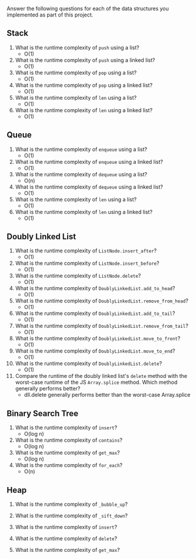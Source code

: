 Answer the following questions for each of the data structures you implemented as part of this project.

## Stack

1. What is the runtime complexity of `push` using a list?
    -   O(1)
2. What is the runtime complexity of `push` using a linked list?
    -   O(1)
3. What is the runtime complexity of `pop` using a list?
    -   O(1)
4. What is the runtime complexity of `pop` using a linked list?
    -   O(1)
5. What is the runtime complexity of `len` using a list?
    -   O(1)
6. What is the runtime complexity of `len` using a linked list?
    -   O(1)

## Queue

1. What is the runtime complexity of `enqueue` using a list?
    -   O(1)
2. What is the runtime complexity of `enqueue` using a linked list?
    -   O(1)
3. What is the runtime complexity of `dequeue` using a list?
    -   O(n)
4. What is the runtime complexity of `dequeue` using a linked list?
    -   O(1)
5. What is the runtime complexity of `len` using a list?
    -   O(1)
6. What is the runtime complexity of `len` using a linked list?
    -   O(1)

## Doubly Linked List

1. What is the runtime complexity of `ListNode.insert_after`?
    -   O(1)
2. What is the runtime complexity of `ListNode.insert_before`?
    -   O(1)
3. What is the runtime complexity of `ListNode.delete`?
    -   O(1)
4. What is the runtime complexity of `DoublyLinkedList.add_to_head`?
    -   O(1)
5. What is the runtime complexity of `DoublyLinkedList.remove_from_head`?
    -   O(1)
6. What is the runtime complexity of `DoublyLinkedList.add_to_tail`?
    -   O(1)
7. What is the runtime complexity of `DoublyLinkedList.remove_from_tail`?
    -   O(1)
8. What is the runtime complexity of `DoublyLinkedList.move_to_front`?
    -   O(1)
9. What is the runtime complexity of `DoublyLinkedList.move_to_end`?
    -   O(1)
10. What is the runtime complexity of `DoublyLinkedList.delete`?
    -   O(1)
11. Compare the runtime of the doubly linked list's `delete` method with the worst-case runtime of the JS `Array.splice` method. Which method generally performs better?
    -   dll.delete generally performs better than the worst-case Array.splice

## Binary Search Tree

1. What is the runtime complexity of `insert`? 
    -   O(log n)
2. What is the runtime complexity of `contains`?
    -   O(log n)
3. What is the runtime complexity of `get_max`? 
    -   O(log n)
4. What is the runtime complexity of `for_each`?
    -   O(n)

## Heap

1. What is the runtime complexity of `_bubble_up`?

2. What is the runtime complexity of `_sift_down`?

3. What is the runtime complexity of `insert`?

4. What is the runtime complexity of `delete`?

5. What is the runtime complexity of `get_max`?
